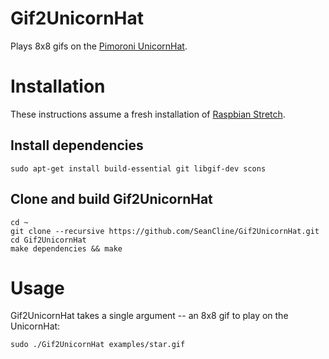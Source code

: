 Gif2UnicornHat
==============

Plays 8x8 gifs on the [Pimoroni UnicornHat](http://shop.pimoroni.com/products/unicorn-hat).

# Installation #
These instructions assume a fresh installation of [Raspbian Stretch](https://www.raspberrypi.org/downloads/raspbian/).

## Install dependencies ##
	sudo apt-get install build-essential git libgif-dev scons

## Clone and build Gif2UnicornHat ##

	cd ~
	git clone --recursive https://github.com/SeanCline/Gif2UnicornHat.git
	cd Gif2UnicornHat
	make dependencies && make


# Usage #
	
Gif2UnicornHat takes a single argument -- an 8x8 gif to play on the UnicornHat:

	sudo ./Gif2UnicornHat examples/star.gif
